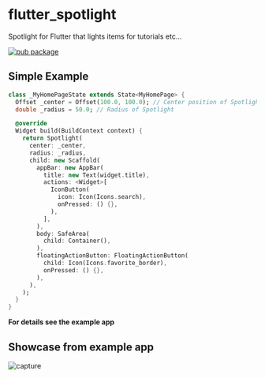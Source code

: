 # flutter_spotlight

Spotlight for Flutter that lights items for tutorials etc...

[![pub package](https://img.shields.io/pub/v/flutter_spotlight_plus.svg)](https://pub.dartlang.org/packages/flutter_spotlight_plus)


## Simple Example

```dart
class _MyHomePageState extends State<MyHomePage> {
  Offset _center = Offset(100.0, 100.0); // Center position of Spotlight
  double _radius = 50.0; // Radius of Spotlight

  @override
  Widget build(BuildContext context) {
    return Spotlight(
      center: _center,
      radius: _radius,
      child: new Scaffold(
        appBar: new AppBar(
          title: new Text(widget.title),
          actions: <Widget>[
            IconButton(
              icon: Icon(Icons.search),
              onPressed: () {},
            ),
          ],
        ),
        body: SafeArea(
          child: Container(),
        ),
        floatingActionButton: FloatingActionButton(
          child: Icon(Icons.favorite_border),
          onPressed: () {},
        ),
      ),
    );
  }
}
```

**For details see the example app**

## Showcase from example app 

![capture](https://user-images.githubusercontent.com/291993/46523938-3dbff100-c8c2-11e8-8103-7fade7f8e946.png)
